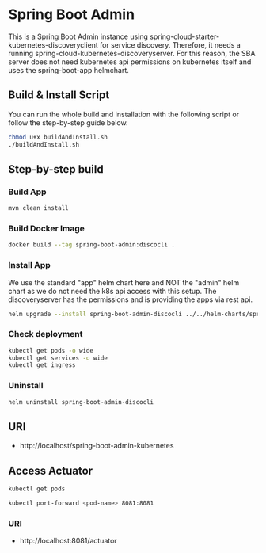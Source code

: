 # Spring Boot Admin

This is a Spring Boot Admin instance using spring-cloud-starter-kubernetes-discoveryclient for service discovery.
Therefore, it needs a running spring-cloud-kubernetes-discoveryserver.
For this reason, the SBA server does not need kubernetes api permissions on kubernetes itself and uses the 
spring-boot-app helmchart.


## Build & Install Script

You can run the whole build and installation with the following script or follow the step-by-step guide below.

```bash
chmod u+x buildAndInstall.sh
./buildAndInstall.sh
```

## Step-by-step build

### Build App
```bash
mvn clean install
```

### Build Docker Image
```bash
docker build --tag spring-boot-admin:discocli .
```

### Install App
We use the standard "app" helm chart here and NOT the "admin" helm chart as we do not need the k8s api access with this
setup. The discoveryserver has the permissions and is providing the apps via rest api.

```bash
helm upgrade --install spring-boot-admin-discocli ../../helm-charts/spring-boot-app -f deployment/values.yml
```

### Check deployment
```bash
kubectl get pods -o wide
kubectl get services -o wide
kubectl get ingress
```

### Uninstall
```bash
helm uninstall spring-boot-admin-discocli
```

## URI

- http://localhost/spring-boot-admin-kubernetes

## Access Actuator
```bash
kubectl get pods
```
```bash
kubectl port-forward <pod-name> 8081:8081
```
### URI

- http://localhost:8081/actuator
